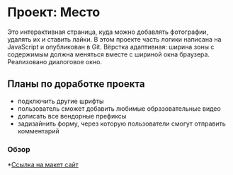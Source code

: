 # Проект: Место

Это интерактивная страница, куда можно добавлять фотографии, удалять их и ставить лайки. В этом проекте  часть логики написана на JavaScript и опубликован в Git. Вёрстка адаптивная: ширина зоны с содержимым должна меняться вместе с шириной окна браузера. Реализовано диалоговое окно.

## Планы по доработке проекта

+ подключить другие шрифты
+ пользователь сможет добавить любимые образовательные видео
+ дописать все вендорные префиксы
+ задизайнить форму, через которую пользователи смогут отправить комментарий

### Обзор

*[Ссылка на макет сайт](https://axineymis.github.io/Travel-in-Russia/)


